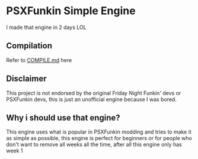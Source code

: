 # PSXFunkin Simple Engine
I made that engine in 2 days LOL

## Compilation
Refer to [COMPILE.md](/COMPILE.md) here

## Disclaimer
This project is not endorsed by the original Friday Night Funkin' devs or PSXFunkin devs, this is just an unofficial engine because I was bored.

## Why i should use that engine?
This engine uses what is popular in PSXFunkin modding and tries to make it as simple as possible, this engine is perfect for beginners or for people who don't want to remove all weeks all the time, after all this engine only has week 1
